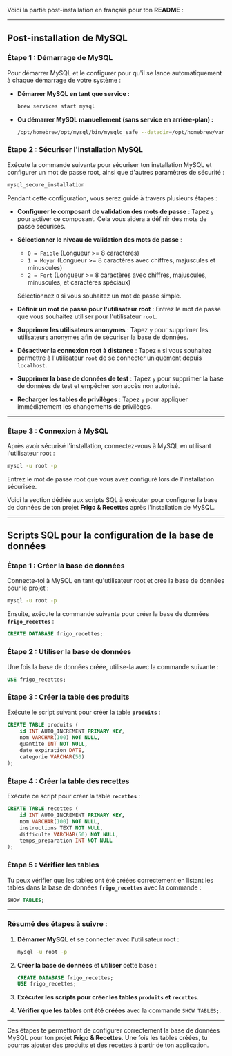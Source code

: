 Voici la partie post-installation en français pour ton **README** :

---

## Post-installation de MySQL

### **Étape 1 : Démarrage de MySQL**

Pour démarrer MySQL et le configurer pour qu'il se lance automatiquement à chaque démarrage de votre système :

- **Démarrer MySQL en tant que service :**

  ```bash
  brew services start mysql
  ```

- **Ou démarrer MySQL manuellement (sans service en arrière-plan) :**

  ```bash
  /opt/homebrew/opt/mysql/bin/mysqld_safe --datadir=/opt/homebrew/var/mysql
  ```

### **Étape 2 : Sécuriser l'installation MySQL**

Exécute la commande suivante pour sécuriser ton installation MySQL et configurer un mot de passe root, ainsi que d'autres paramètres de sécurité :

```bash
mysql_secure_installation
```

Pendant cette configuration, vous serez guidé à travers plusieurs étapes :

- **Configurer le composant de validation des mots de passe** :
  Tapez `y` pour activer ce composant. Cela vous aidera à définir des mots de passe sécurisés.

- **Sélectionner le niveau de validation des mots de passe** :
  - `0 = Faible` (Longueur >= 8 caractères)
  - `1 = Moyen` (Longueur >= 8 caractères avec chiffres, majuscules et minuscules)
  - `2 = Fort` (Longueur >= 8 caractères avec chiffres, majuscules, minuscules, et caractères spéciaux)

  Sélectionnez `0` si vous souhaitez un mot de passe simple.

- **Définir un mot de passe pour l'utilisateur root** : Entrez le mot de passe que vous souhaitez utiliser pour l'utilisateur `root`.

- **Supprimer les utilisateurs anonymes** :
  Tapez `y` pour supprimer les utilisateurs anonymes afin de sécuriser la base de données.

- **Désactiver la connexion root à distance** :
  Tapez `n` si vous souhaitez permettre à l'utilisateur `root` de se connecter uniquement depuis `localhost`.

- **Supprimer la base de données de test** :
  Tapez `y` pour supprimer la base de données de test et empêcher son accès non autorisé.

- **Recharger les tables de privilèges** :
  Tapez `y` pour appliquer immédiatement les changements de privilèges.

---

### **Étape 3 : Connexion à MySQL**

Après avoir sécurisé l'installation, connectez-vous à MySQL en utilisant l'utilisateur root :

```bash
mysql -u root -p
```

Entrez le mot de passe root que vous avez configuré lors de l'installation sécurisée.



Voici la section dédiée aux scripts SQL à exécuter pour configurer la base de données de ton projet **Frigo & Recettes** après l'installation de MySQL.

---

## Scripts SQL pour la configuration de la base de données

### **Étape 1 : Créer la base de données**

Connecte-toi à MySQL en tant qu'utilisateur root et crée la base de données pour le projet :

```bash
mysql -u root -p
```

Ensuite, exécute la commande suivante pour créer la base de données **`frigo_recettes`** :

```sql
CREATE DATABASE frigo_recettes;
```

### **Étape 2 : Utiliser la base de données**

Une fois la base de données créée, utilise-la avec la commande suivante :

```sql
USE frigo_recettes;
```

### **Étape 3 : Créer la table des produits**

Exécute le script suivant pour créer la table **`produits`** :

```sql
CREATE TABLE produits (
    id INT AUTO_INCREMENT PRIMARY KEY,
    nom VARCHAR(100) NOT NULL,
    quantite INT NOT NULL,
    date_expiration DATE,
    categorie VARCHAR(50)
);
```

### **Étape 4 : Créer la table des recettes**

Exécute ce script pour créer la table **`recettes`** :

```sql
CREATE TABLE recettes (
    id INT AUTO_INCREMENT PRIMARY KEY,
    nom VARCHAR(100) NOT NULL,
    instructions TEXT NOT NULL,
    difficulte VARCHAR(50) NOT NULL,
    temps_preparation INT NOT NULL
);
```

### **Étape 5 : Vérifier les tables**

Tu peux vérifier que les tables ont été créées correctement en listant les tables dans la base de données **`frigo_recettes`** avec la commande :

```sql
SHOW TABLES;
```

---

### Résumé des étapes à suivre :

1. **Démarrer MySQL** et se connecter avec l'utilisateur root :
   ```bash
   mysql -u root -p
   ```

2. **Créer la base de données** et **utiliser** cette base :
   ```sql
   CREATE DATABASE frigo_recettes;
   USE frigo_recettes;
   ```

3. **Exécuter les scripts pour créer les tables `produits` et `recettes`**.

4. **Vérifier que les tables ont été créées** avec la commande `SHOW TABLES;`.

---

Ces étapes te permettront de configurer correctement la base de données MySQL pour ton projet **Frigo & Recettes**. Une fois les tables créées, tu pourras ajouter des produits et des recettes à partir de ton application.